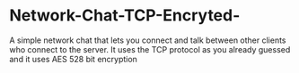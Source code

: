 # Network-Chat-TCP-Encryted-
A simple network chat that lets you connect and talk between other clients who connect to the server. It uses the TCP protocol as you already guessed and it uses AES 528 bit encryption
